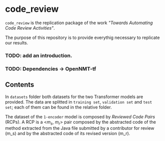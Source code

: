# code_review

`code_review` is the replication package of the work *"Towards Automating Code Review Activities"*.

The purpose of this repository is to provide everythig necessary to replicate our results.

### TODO: add an introduction.

### TODO: Dependencies -> OpenNMT-tf

## Contents

In `datasets` folder both datasets for the two Transformer models are provided. The data are splitted in `training set`, `validation set` and `test set`; each of them can be found in the relative folder.

The dataset of the `1-encoder` model is composed by *Reviewed Code Pairs* (RCPs). A RCP is a <$m_s$, $m_r$> pair composed by the abstracted code of the method extracted from the Java file submitted by a contributor for review (m_s) and by the abstracted code of its revised version (m_r).
